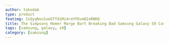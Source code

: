 ```yaml
---
author: tokodab
type: product
featimg: 1sQyqNou1ueGTfdiMi4roYFDvmQ2xRNKD
title: The Simpsons Homer Marge Bart Breaking Bad Samsung Galaxy S9 Case
tags: [samsung, galaxy, s9]
category: [samsung]
---
```

